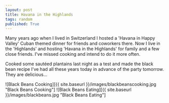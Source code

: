 ```yaml
---
layout: post
title: Havana in the Highlands
tags: random
published: True
---
```


Many years ago when I lived in Switzerland I hosted a 'Havana in Happy Valley' Cuban themed dinner for friends and coworkers there.  Now I live in the 'Highlands' and hosting 'Havana in the Highlands' for family and a few close friends.  I've missed cooking and intend to do it more often.

Cooked some sautéed plantains last night as a test and made the black bean recipe I've had all these years today in advance of the party tomorrow.  They are delicious… 

![Black Beans Cooking][{{ site.baseurl }}/images/blackbeanscooking.jpg "Black Beans Cooking"]
![Black Beans Eating][{{ site.baseurl }}/images/blackbeans.jpg "Black Beans Eating"]